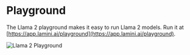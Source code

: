 # Playground

The Llama 2 playground makes it easy to run Llama 2 models. Run it at [https://app.lamini.ai/playground](https://app.lamini.ai/playground).

<!-- TODO: Add screenshot of Playground -->
![Llama 2 Playground](/assets/playground.png)